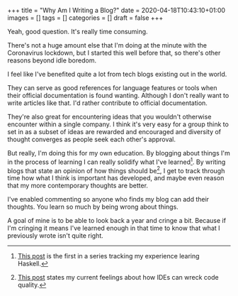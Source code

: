 +++
title = "Why Am I Writing a Blog?"
date = 2020-04-18T10:43:10+01:00
images = []
tags = []
categories = []
draft = false
+++

Yeah, good question.  It's really time consuming.

There's not a huge amount else that I'm doing at the minute with the
Coronavirus lockdown, but I started this well before that, so there's other
reasons beyond idle boredom.

I feel like I've benefited quite a lot from tech blogs existing out in the
world.

They can serve as good references for language features or tools when their
official documentation is found wanting.  Although I don't really want to write
articles like that.  I'd rather contribute to official documentation.

They're also great for encountering ideas that you wouldn't otherwise encounter
within a single company.  I think it's very easy for a group think to set in as
a subset of ideas are rewarded and encouraged and diversity of thought
converges as people seek each other's approval.

But really, I'm doing this for my own education.  By blogging about things I'm
in the process of learning I can really solidify what I've learned[^haskell].
By writing blogs that state an opinion of how things should be[^ide], I get to
track through time how what I think is important has developed, and maybe even
reason that my more contemporary thoughts are better.

I've enabled commenting so anyone who finds my blog can add their thoughts.
You learn so much by being wrong about things.

A goal of mine is to be able to look back a year and cringe a bit.  Because if
I'm cringing it means I've learned enough in that time to know that what I
previously wrote isn't quite right.

[haskellaoc]: https://tarquin-the-brave.github.io/blog/posts/re-learning-haskell/
[idecode]: https://tarquin-the-brave.github.io/blog/posts/ide-read-code/

[^haskell]: [This post][haskellaoc] is the first in a series tracking
            my experience learing Haskell.
[^ide]: [This post][idecode] states my current feelings about how IDEs can
        wreck code quality.
